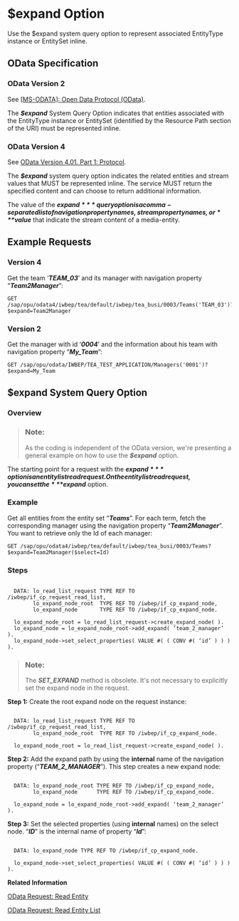 <!-- loio215cca8d5c7c4e27b775271d4cb6e24c -->

# $expand Option

Use the $expand system query option to represent associated EntityType instance or EntitySet inline.



<a name="loio215cca8d5c7c4e27b775271d4cb6e24c__section_dnd_2zw_stb"/>

## OData Specification



### OData Version 2

See [\[MS-ODATA\]: Open Data Protocol \(OData\)](https://docs.microsoft.com/en-us/openspecs/windows_protocols/ms-odata).

The ***$expand*** System Query Option indicates that entities associated with the EntityType instance or EntitySet \(identified by the Resource Path section of the URI\) must be represented inline.



### OData Version 4

See [OData Version 4.01. Part 1: Protocol](https://docs.oasis-open.org/odata/odata/v4.01/odata-v4.01-part1-protocol.html).

The ***$expand*** system query option indicates the related entities and stream values that MUST be represented inline. The service MUST return the specified content and can choose to return additional information.

The value of the ***$expand*** query option is a comma-separated list of navigation property names, stream property names, or ***$value*** that indicate the stream content of a media-entity.



<a name="loio215cca8d5c7c4e27b775271d4cb6e24c__section_xgz_b1x_stb"/>

## Example Requests



### Version 4

Get the team ‘***TEAM\_03***’ and its manager with navigation property “***Team2Manager***”:

```
GET /sap/opu/odata4/iwbep/tea/default/iwbep/tea_busi/0003/Teams('TEAM_03')?$expand=Team2Manager
```



### Version 2

Get the manager with id ‘***0004***’ and the information about his team with navigation property “***My\_Team***”:

```
GET /sap/opu/odata/IWBEP/TEA_TEST_APPLICATION/Managers('0001')?$expand=My_Team
```



<a name="loio215cca8d5c7c4e27b775271d4cb6e24c__section_jg3_41x_stb"/>

## $expand System Query Option



### Overview

> ### Note:  
> As the coding is independent of the OData version, we're presenting a general example on how to use the ***$expand*** option.

The starting point for a request with the ***$expand*** option is an entity list read request. On the entity list read request, you can set the ***$expand*** option.



### Example

Get all entities from the entity set “***Teams***”. For each term, fetch the corresponding manager using the navigation property “***Team2Manager***”. You want to retrieve only the Id of each manager:

```
GET /sap/opu/odata4/iwbep/tea/default/iwbep/tea_busi/0003/Teams?$expand=Team2Manager($select=Id)
```



### Steps

```

  DATA: lo_read_list_request TYPE REF TO /iwbep/if_cp_request_read_list,
        lo_expand_node_root  TYPE REF TO /iwbep/if_cp_expand_node,
        lo_expand_node       TYPE REF TO /iwbep/if_cp_expand_node.

  lo_expand_node_root = lo_read_list_request->create_expand_node( ).
  lo_expand_node = lo_expand_node_root->add_expand( ‘team_2_manager’ ).
  lo_expand_node->set_select_properties( VALUE #( ( CONV #( ‘id’ ) ) ) ).
```

> ### Note:  
> The ***SET\_EXPAND*** method is obsolete. It's not necessary to explicitly set the expand node in the request.

**Step 1:** Create the root expand node on the request instance:

```

  DATA: lo_read_list_request TYPE REF TO /iwbep/if_cp_request_read_list,
        lo_expand_node_root  TYPE REF TO /iwbep/if_cp_expand_node.

  lo_expand_node_root = lo_read_list_request->create_expand_node( ).
```

**Step 2:** Add the expand path by using the **internal** name of the navigation property \(“***TEAM\_2\_MANAGER***”\). This step creates a new expand node:

```

  DATA: lo_expand_node_root TYPE REF TO /iwbep/if_cp_expand_node,
        lo_expand_node      TYPE REF TO /iwbep/if_cp_expand_node.

  lo_expand_node = lo_expand_node_root->add_expand( ‘team_2_manager’ ).
```

**Step 3:** Set the selected properties \(using **internal** names\) on the select node. “***ID***” is the internal name of property “***Id***”:

```

  DATA: lo_expand_node TYPE REF TO /iwbep/if_cp_expand_node.

  lo_expand_node->set_select_properties( VALUE #( ( CONV #( ‘id’ ) ) ) ).
```

**Related Information**  




[OData Request: Read Entity](odata-request-read-entity-9d7dde4.md "To create an OData request to read an entity in the Client Proxy instance.")

[OData Request: Read Entity List](odata-request-read-entity-list-b810028.md "Create an OData request to read an entity list (entity collection) in the Client Proxy instance.")

